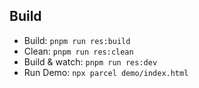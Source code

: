 ## Build

- Build: `pnpm run res:build`
- Clean: `pnpm run res:clean`
- Build & watch: `pnpm run res:dev`
- Run Demo: `npx parcel demo/index.html`
